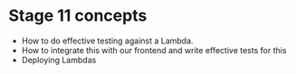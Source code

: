 # Stage 11 concepts

- How to do effective testing against a Lambda.
- How to integrate this with our frontend and write effective tests for this
- Deploying Lambdas
